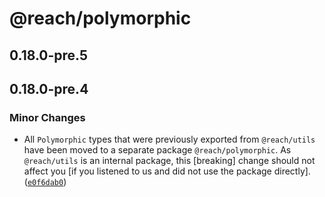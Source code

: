 # @reach/polymorphic

## 0.18.0-pre.5

## 0.18.0-pre.4

### Minor Changes

- All `Polymorphic` types that were previously exported from `@reach/utils` have been moved to a separate package `@reach/polymorphic`. As `@reach/utils` is an internal package, this [breaking] change should not affect you [if you listened to us and did not use the package directly]. ([`e0f6dab0`](https://github.com/reach/reach-ui/commit/e0f6dab0c018a95d921bbeef0433bcb3a23365ee))

